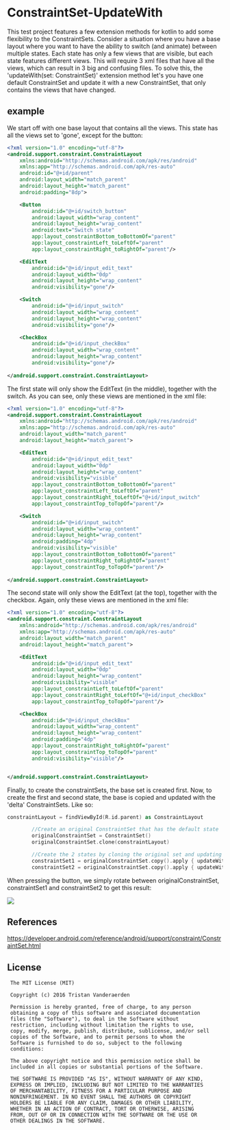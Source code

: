 # ConstraintSet-UpdateWith
This test project features a few extension methods for kotlin to add some flexibility to the ConstraintSets.
Consider a situation where you have a base layout where you want to have the ability to switch (and animate) between multiple states.
Each state has only a few views that are visible, but each state features different views. This will require 3 xml files that have all the views, which can result in 3 big and confusing files.
To solve this, the 'updateWith(set: ConstraintSet)' extension method let's you have one default ConstraintSet and update it with a new ConstraintSet, that only contains the views that have changed.

## example
We start off with one base layout that contains all the views. This state has all the views set to 'gone', except for the button:
```xml
<?xml version="1.0" encoding="utf-8"?>
<android.support.constraint.ConstraintLayout
    xmlns:android="http://schemas.android.com/apk/res/android"
    xmlns:app="http://schemas.android.com/apk/res-auto"
    android:id="@+id/parent"
    android:layout_width="match_parent"
    android:layout_height="match_parent"
    android:padding="8dp">

    <Button
        android:id="@+id/switch_button"
        android:layout_width="wrap_content"
        android:layout_height="wrap_content"
        android:text="Switch state"
        app:layout_constraintBottom_toBottomOf="parent"
        app:layout_constraintLeft_toLeftOf="parent"
        app:layout_constraintRight_toRightOf="parent"/>

    <EditText
        android:id="@+id/input_edit_text"
        android:layout_width="0dp"
        android:layout_height="wrap_content"
        android:visibility="gone"/>

    <Switch
        android:id="@+id/input_switch"
        android:layout_width="wrap_content"
        android:layout_height="wrap_content"
        android:visibility="gone"/>

    <CheckBox
        android:id="@+id/input_checkBox"
        android:layout_width="wrap_content"
        android:layout_height="wrap_content"
        android:visibility="gone"/>
    
</android.support.constraint.ConstraintLayout>
```

The first state will only show the EditText (in the middle), together with the switch. As you can see, only these views are mentioned in the xml file:
```xml
<?xml version="1.0" encoding="utf-8"?>
<android.support.constraint.ConstraintLayout
    xmlns:android="http://schemas.android.com/apk/res/android"
    xmlns:app="http://schemas.android.com/apk/res-auto"
    android:layout_width="match_parent"
    android:layout_height="match_parent">

    <EditText
        android:id="@+id/input_edit_text"
        android:layout_width="0dp"
        android:layout_height="wrap_content"
        android:visibility="visible"
        app:layout_constraintBottom_toBottomOf="parent"
        app:layout_constraintLeft_toLeftOf="parent"
        app:layout_constraintRight_toLeftOf="@+id/input_switch"
        app:layout_constraintTop_toTopOf="parent"/>

    <Switch
        android:id="@+id/input_switch"
        android:layout_width="wrap_content"
        android:layout_height="wrap_content"
        android:padding="4dp"
        android:visibility="visible"
        app:layout_constraintBottom_toBottomOf="parent"
        app:layout_constraintRight_toRightOf="parent"
        app:layout_constraintTop_toTopOf="parent"/>
    
</android.support.constraint.ConstraintLayout>
```

The second state will only show the EditText (at the top), together with the checkbox. Again, only these views are mentioned in the xml file:
```xml
<?xml version="1.0" encoding="utf-8"?>
<android.support.constraint.ConstraintLayout
    xmlns:android="http://schemas.android.com/apk/res/android"
    xmlns:app="http://schemas.android.com/apk/res-auto"
    android:layout_width="match_parent"
    android:layout_height="match_parent">

    <EditText
        android:id="@+id/input_edit_text"
        android:layout_width="0dp"
        android:layout_height="wrap_content"
        android:visibility="visible"
        app:layout_constraintLeft_toLeftOf="parent"
        app:layout_constraintRight_toLeftOf="@+id/input_checkBox"
        app:layout_constraintTop_toTopOf="parent"/>

    <CheckBox
        android:id="@+id/input_checkBox"
        android:layout_width="wrap_content"
        android:layout_height="wrap_content"
        android:padding="4dp"
        app:layout_constraintRight_toRightOf="parent"
        app:layout_constraintTop_toTopOf="parent"
        android:visibility="visible"/>


</android.support.constraint.ConstraintLayout>
```
Finally, to create the constraintSets, the base set is created first. 
Now, to create the first and second state, the base is copied and updated with the 'delta' ConstraintSets. Like so: 

```Kotlin
constraintLayout = findViewById(R.id.parent) as ConstraintLayout

        //Create an original ConstraintSet that has the default state
        originalConstraintSet = ConstraintSet()
        originalConstraintSet.clone(constraintLayout)

        //Create the 2 states by cloning the original set and updating it with the constraints of the states
        constraintSet1 = originalConstraintSet.copy().apply { updateWith(this@MainActivity, R.layout.main_state_1) }
        constraintSet2 = originalConstraintSet.copy().apply { updateWith(this@MainActivity, R.layout.main_state_2) }
 ```
 
When pressing the button, we simply rotate between originalConstraintSet, constraintSet1 and constraintSet2 to get this result:

<img src="https://raw.githubusercontent.com/tristanvda/ConstraintSet-UpdateWith/master/resources/demo.gif">

## References
https://developer.android.com/reference/android/support/constraint/ConstraintSet.html

## License
```
 The MIT License (MIT)

 Copyright (c) 2016 Tristan Vanderaerden

 Permission is hereby granted, free of charge, to any person
 obtaining a copy of this software and associated documentation
 files (the "Software"), to deal in the Software without
 restriction, including without limitation the rights to use,
 copy, modify, merge, publish, distribute, sublicense, and/or sell
 copies of the Software, and to permit persons to whom the
 Software is furnished to do so, subject to the following
 conditions:

 The above copyright notice and this permission notice shall be
 included in all copies or substantial portions of the Software.

 THE SOFTWARE IS PROVIDED "AS IS", WITHOUT WARRANTY OF ANY KIND,
 EXPRESS OR IMPLIED, INCLUDING BUT NOT LIMITED TO THE WARRANTIES
 OF MERCHANTABILITY, FITNESS FOR A PARTICULAR PURPOSE AND
 NONINFRINGEMENT. IN NO EVENT SHALL THE AUTHORS OR COPYRIGHT
 HOLDERS BE LIABLE FOR ANY CLAIM, DAMAGES OR OTHER LIABILITY,
 WHETHER IN AN ACTION OF CONTRACT, TORT OR OTHERWISE, ARISING
 FROM, OUT OF OR IN CONNECTION WITH THE SOFTWARE OR THE USE OR
 OTHER DEALINGS IN THE SOFTWARE.
```